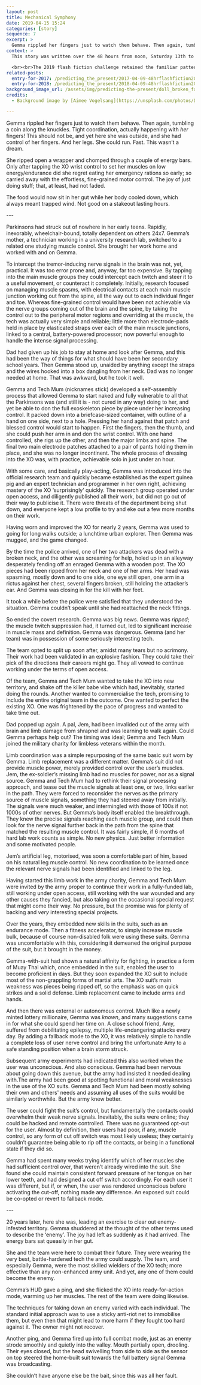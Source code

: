 ```yaml
---
layout: post
title: Mechanical Symphony
date: 2019-04-15 15:24
categories: [story]
sequence: 7
excerpt: >
  Gemma rippled her fingers just to watch them behave. Then again, tumbling a coin along the knuckles. Tight coordination, actually happening with *her* fingers! This should not be, and yet here she was outside, and she had control of her fingers. And her legs. She could run. Fast. This wasn’t a dream.
context: >
  This story was written over the 48 hours from noon, Saturday 13th to noon, Monday 15th April 2019 for the [@LunaSciFi](https://twitter.com/LunaSciFi) [48 Hour Flash Fiction Challenge Fix for 2019](https://songsfromluna.wordpress.com/), a late-breaking and welcome replacement for the non-continuation of the [@scifilondon](https://twitter.com/scifilondon)'s fiction adjunct to it's [48 hr film challenge](https://48hour.sci-fi-london.com/).

  <br><br>The 2019 flash fiction challenge retained the familiar pattern of (I assume) a randomly allocated pairing of a title and piece of text/dialogue assigned to each contestant, and an overall limit of 2K words. In my case, the title was "Mechanical Symphony", and the included text/dialogue, "she really regretted eating her emergency rations so early".
related-posts:
  entry-for-2017: /predicting_the_present/2017-04-09-48hrflashfiction2017-several-days
  entry-for-2018: /predicting_the_present/2018-04-09-48hrflashfiction2018-type-x-type-y
background_image_url: /assets/img/predicting-the-present/doll_broken_face_cracked_vintage-56670.jpg
credits:
  - Background image by [Aimee Vogelsang](https://unsplash.com/photos/DbJR10fEteE) on [Unsplash](https://unsplash.com/).

---
```


Gemma rippled her fingers just to watch them behave. Then again, tumbling a coin along the knuckles. Tight coordination, actually happening with *her* fingers! This should not be, and yet here she was outside, and she had control of her fingers. And her legs. She could run. Fast. This wasn’t a dream.

She ripped open a wrapper and chomped through a couple of energy bars. Only after tapping the XO wrist control to set her muscles on low energy/endurance did she regret eating her emergency rations so early; so carried away with the effortless, fine-grained motor control. The joy of just doing stuff; that, at least, had not faded.

The food would now sit in her gut while her body cooled down, which always meant trapped wind. Not good on a stakeout lasting hours.

\-\-\-

Parkinsons had struck out of nowhere in her early teens. Rapidly, inexorably, wheelchair-bound, totally dependent on others 24x7. Gemma’s mother, a technician working in a university research lab, switched to a related one studying muscle control. She brought her work home and worked with and on Gemma.

To intercept the tremor-inducing nerve signals in the brain was not, yet, practical. It was too error prone and, anyway, far too expensive. By tapping into the main muscle groups they could intercept each twitch and steer it to a useful movement, or counteract it completely. Initially, research focused on managing muscle spasms, with electrical contacts at each main muscle junction working out from the spine, all the way out to each individual finger and toe. Whereas fine-grained control would have been not achievable via the nerve groups coming out of the brain and the spine, by taking the control out to the peripheral motor regions and overriding at the muscle, the tech was actually very simple and reliable; little more than electrode-pads held in place by elasticated straps over each of the main muscle junctions, linked to a central, battery-powered processor; now powerful enough to handle the intense signal processing.

Dad had given up his job to stay at home and look after Gemma, and this had been the way of things for what should have been her secondary school years. Then Gemma stood up, unaided by anything except the straps and the wires hooked into a box dangling from her neck. Dad was no longer needed at home. That was awkward, but he took it well.

Gemma and Tech Mum (nicknames stick) developed a self-assembly process that allowed Gemma to start naked and fully vulnerable to all that the Parkinsons was (and still it is - not cured in any way) doing to her, and yet be able to don the full exoskeleton piece by piece under her increasing control. It packed down into a briefcase-sized container, with outline of a hand on one side, next to a hole. Pressing her hand against that patch and blessed control would start to happen. First the fingers, then the thumb, and she could push her arm in and don the wrist control. With one hand controlled, she rigs up the other, and then the major limbs and spine. The final two main electrode patches attached to a pair of pants holding them in place, and she was no longer incontinent. The whole process of dressing into the XO was, with practice, achievable solo in just under an hour.

With some care, and basically play-acting, Gemma was introduced into the official research team and quickly became established as the expert guinea pig and an expert technician and programmer in her own right, achieving mastery of the XO ‘surprisingly’ quickly. The research group operated under open access, and diligently published all their work, but did not go out of their way to publicise it. There were threats of the department being shut down, and everyone kept a low profile to try and eke out a few more months on their work.

Having worn and improved the XO for nearly 2 years, Gemma was used to going for long walks outside; a lunchtime urban explorer. Then Gemma was mugged, and the game changed.

By the time the police arrived, one of her two attackers was dead with a broken neck, and the other was screaming for help, holed up in an alleyway desperately fending off an enraged Gemma with a wooden post. The XO pieces had been ripped from her neck and one of her arms. Her head was spasming, mostly down and to one side, one eye still open, one arm in a rictus against her chest, several fingers broken, still holding the attacker’s ear. And Gemma was closing in for the kill with her feet.

It took a while before the police were satisfied that they understood the situation. Gemma couldn’t speak until she had reattached the neck fittings.

So ended the covert research. Gemma was big news. Gemma was *ripped*; the muscle twitch suppression had, it turned out, led to significant increase in muscle mass and definition. Gemma was dangerous. Gemma (and her team) was in possession of some seriously interesting tech.

The team opted to split up soon after, amidst many tears but no acrimony. Their work had been validated in an explosive fashion. They could take their pick of the directions their careers might go. They all vowed to continue working under the terms of open access.

Of the team, Gemma and Tech Mum wanted to take the XO into new territory, and shake off the killer babe vibe which had, inevitably, started doing the rounds. Another wanted to commercialise the tech, promising to include the entire original team in the outcome. One wanted to perfect the existing XO. One was frightened by the pace of progress and wanted to take time out.

Dad popped up again. A pal, Jem, had been invalided out of the army with brain and limb damage from shrapnel and was learning to walk again. Could Gemma perhaps help out? The timing was ideal; Gemma and Tech Mum joined the military charity for limbless veterans within the month.

Limb coordination was a simple repurposing of the same basic suit worn by Gemma. Limb replacement was a different matter. Gemma’s suit did not provide muscle power, merely provided control over the user’s muscles. Jem, the ex-soldier’s missing limb had no muscles for power, nor as a signal source. Gemma and Tech Mum had to rethink their signal processing approach, and tease out the muscle signals at least one, or two, links earlier in the path. They were forced to reconsider the nerves as the primary source of muscle signals, something they had steered away from initially. The signals were much weaker, and intermingled with those of 100s if not 1000s of other nerves. But Gemma’s body itself enabled the breakthrough. They knew the precise signals reaching each muscle group, and could then look for the nerve signal further back in the path from the spine that matched the resulting muscle control. It was fairly simple, if 6 months of hard lab work counts as simple. No new physics. Just better information and some motivated people.

Jem’s artificial leg, motorised, was soon a comfortable part of him, based on his natural leg muscle control. No new coordination to be learned once the relevant nerve signals had been identified and linked to the leg.

Having started this limb work in the army charity, Gemma and Tech Mum were invited by the army proper to continue their work in a fully-funded lab, still working under open access, still working with the war wounded and any other causes they fancied, but also taking on the occasional special request that might come their way. No pressure, but the promise was for plenty of backing and *very* interesting special projects.

Over the years, they embedded new skills in the suits, such as an endurance mode. Then a fitness accelerator, to simply increase muscle bulk, because of course non-disabled folk were using these suits. Gemma was uncomfortable with this, considering it demeaned the original purpose of the suit, but it brought in the money.

Gemma-with-suit had shown a natural affinity for fighting, in practice a form of Muay Thai which, once embedded in the suit, enabled the user to become proficient in days. But they soon expanded the XO suit to include most of the non-grappling forms of martial arts. The XO suit’s main weakness was pieces being ripped off, so the emphasis was on quick strikes and a solid defense. Limb replacement came to include arms and hands.

And then there was external or autonomous control. Much like a newly minted lottery millionaire, Gemma was *known*, and many suggestions came in for what she could spend her time on. A close school friend, Amy, suffered from debilitating epilepsy, multiple life-endangering attacks every day. By adding a fallback mode to the XO, it was relatively simple to handle a complete loss of user nerve control and bring the unfortunate Amy to a safe standing position when a brain storm struck.

Subsequent army experiments had indicated this also worked when the user was unconscious. And also conscious. Gemma had been nervous about going down this avenue, but the army had insisted it needed dealing with.The army had been good at spotting functional and moral weaknesses in the use of the XO suits. Gemma and Tech Mum had been mostly solving their own and others' needs and assuming all uses of the suits would be similarly worthwhile. But the army knew better.

The user could fight the suit’s control, but fundamentally the contacts could overwhelm their weak nerve signals. Inevitably, the suits were online; they could be hacked and remote controlled. There was no guaranteed opt-out for the user. Almost by definition, their users had poor, if any, muscle control, so any form of cut off switch was most likely useless; they certainly couldn’t guarantee being able to rip off the contacts, or being in a functional state if they did so.

Gemma had spent many weeks trying identify which of her muscles she had sufficient control over, that weren’t already wired into the suit. She found she could maintain consistent forward pressure of her tongue on her lower teeth, and had designed a cut off switch accordingly. For each user it was different, but if, or when, the user was rendered unconscious before activating the cut-off, nothing made any difference. An exposed suit could be co-opted or revert to fallback mode.

\-\-\-

20 years later, here she was, leading an exercise to clear out enemy-infested territory. Gemma shuddered at the thought of the other terms used to describe the ‘enemy’. The joy had left as suddenly as it had arrived. The energy bars sat queasily in her gut.

She and the team were here to combat their future. They were wearing the very best, battle-hardened tech the army could supply. The team, and especially Gemma, were the most skilled wielders of the XO tech; more effective than any non-enhanced army unit. And yet, any one of them could become the enemy.

Gemma’s HUD gave a ping, and she flicked the XO into ready-for-action mode, warming up her muscles. The rest of the team were doing likewise.

The techniques for taking down an enemy varied with each individual. The standard initial approach was to use a sticky anti-riot net to immobilise them, but even then that might lead to more harm if they fought too hard against it. The owner might not recover.

Another ping, and Gemma fired up into full combat mode, just as an enemy strode smoothly and quietly into the valley. Mouth partially open, drooling. Their eyes closed, but the head swivelling from side to side as the sensor on top steered the home-built suit towards the full battery signal Gemma was broadcasting.

She couldn’t have anyone else be the bait, since this was all her fault.
